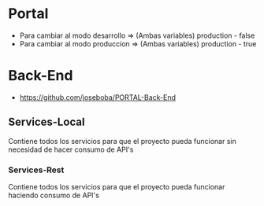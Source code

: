 # Portal
- Para cambiar al modo desarrollo => (Ambas variables) production - false
- Para cambiar al modo produccion => (Ambas variables) production - true

# Back-End 
- https://github.com/joseboba/PORTAL-Back-End

## Services-Local
Contiene todos los servicios para que el proyecto pueda funcionar sin necesidad de hacer consumo de API's

### Services-Rest
Contiene todos los servicios para que el proyecto pueda funcionar haciendo consumo de API's

